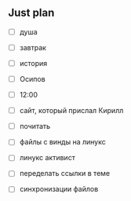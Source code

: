 ## Just plan
- [ ] душа
- [ ] завтрак

- [ ] история
- [ ] Осипов
- [ ] 12:00
- [ ] сайт, который прислал Кирилл
- [ ] почитать
- [ ] файлы с винды на линукс
- [ ] линукс активист 
- [ ] переделать ссылки в теме
- [ ] синхронизации файлов
